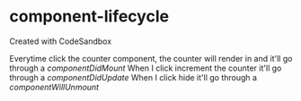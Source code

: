 # component-lifecycle
Created with CodeSandbox

Everytime click the counter component, the counter will render in and it'll go through a _componentDidMount_
When I click increment the counter it'll go through a _componentDidUpdate_
When I click hide it'll go through a _componentWillUnmount_